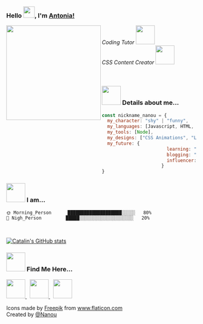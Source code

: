 ### Hello <img src="https://github.com/TheDudeThatCode/TheDudeThatCode/blob/master/Assets/Hi.gif" width="30px">, I'm [Antonia!](https://www.linkedin.com/in/antonia-s-88a719151/) 

<img align='left' src="https://docs.google.com/drawings/d/e/2PACX-1vRpCY3Y02YjY74-lAQw--1peIj5cpzbOa-HdwNracvZ4ahWHBwIHVLc__cOgMa1bgYhQrW4AVCaXxK_/pub?w=960&h=720" width="250">
<p><em>Coding Tutor <img src="https://media.giphy.com/media/H1GTEHgESxAAD2BuHR/giphy.gif" width="50">
  </br>
CSS Content Creator <img src="https://media.giphy.com/media/iehsZQR0fyJxUmR00X/giphy.gif" width="50">
  </br>

</em></p>

<br>

### <img src="https://media.giphy.com/media/LRlblMDrxibqF42H44/giphy.gif" width="50"> Details about me...  

```javascript
const nickname_nanou = {
  my_character: "shy" | "funny",
  my_languages: [Javascript, HTML, CSS, Python, Lua],
  my_tools: [Node],
  my_designs: ["CSS Animations", "Logos", "Landing Pages", "Readme.md files"],
  my_future: {
                        learning: "UX/UI",
                        blogging: "Anything about colors and creativity",
                        influencer: "to be"
                      }
}
```
### <img src="https://media.giphy.com/media/E7cElIn0u8EryF4i1u/giphy.gif" width=50> I am...

```text
🌞 Morning_Person      ████████████████████░░░░░   80% 
🌙 Nigh_Person         █████░░░░░░░░░░░░░░░░░░░░   20%

```
<br>

[![Catalin's GitHub stats](https://github-readme-stats.vercel.app/api?username=antoniasymeonidou&theme=radical)](https://github.com/anuraghazra/github-readme-stats)

### <img src="https://media.giphy.com/media/Q5pH4UmOiQciITstXU/giphy.gif" width=50> Find Me Here...

<p align="left">
<a href="https://twitter.com/NanouuSymeon">
  <img width="50px" src="https://image.flaticon.com/icons/png/512/1409/1409937.png" />
</a> &nbsp;
<a href="https://dribbble.com/nanouu">
  <img width="50px" src="https://image.flaticon.com/icons/png/512/1532/1532541.png" />
</a> &nbsp;
<a href="https://codepen.io/antoniasymeonidou">
  <img width="50px" src="https://image.flaticon.com/icons/png/512/2111/2111262.png" />
</a>
</p>

<div>Icons made by <a href="https://www.freepik.com" title="Freepik">Freepik</a> from <a href="https://www.flaticon.com/" title="Flaticon">www.flaticon.com</a></div>
<div>Created by <a href="https://github.com/antoniasymeonidou">@Nanou</a></div>


